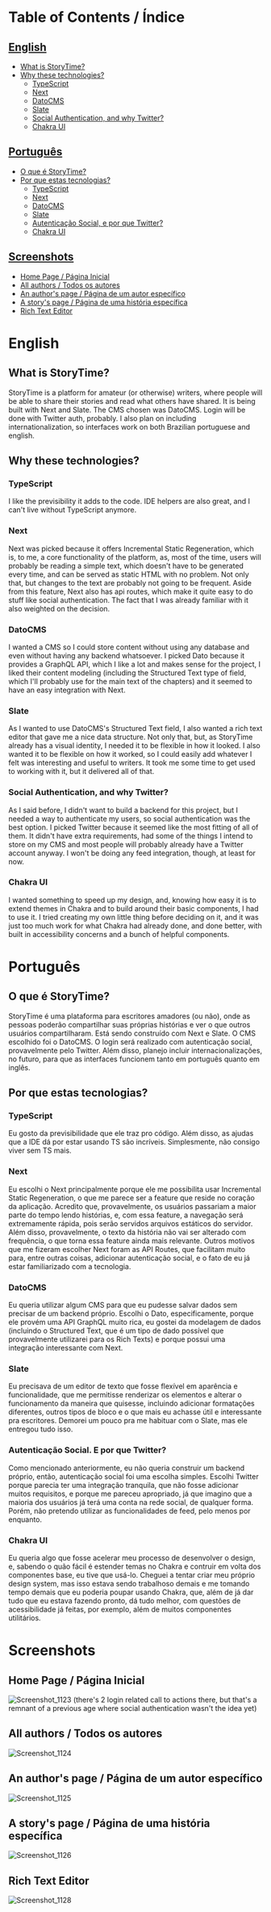 # Table of Contents / Índice
## [English](https://github.com/MultiWar/StoryTime/blob/main/README.md#english)
* [What is StoryTime?](https://github.com/MultiWar/StoryTime/blob/main/README.md#what-is-storytime)
* [Why these technologies?](https://github.com/MultiWar/StoryTime/blob/main/README.md#why-these-technologies)
  * [TypeScript](https://github.com/MultiWar/StoryTime/blob/main/README.md#typescript)
  * [Next](https://github.com/MultiWar/StoryTime/blob/main/README.md#next)
  * [DatoCMS](https://github.com/MultiWar/StoryTime/blob/main/README.md#datocms)
  * [Slate](https://github.com/MultiWar/StoryTime/blob/main/README.md#slate)
  * [Social Authentication, and why Twitter?](https://github.com/MultiWar/StoryTime/blob/main/README.md#social-authentication-and-why-twitter)
  * [Chakra UI](https://github.com/MultiWar/StoryTime/blob/main/README.md#chakra-ui)
## [Português](https://github.com/MultiWar/StoryTime/blob/main/README.md#português)
* [O que é StoryTime?](https://github.com/MultiWar/StoryTime/blob/main/README.md#o-que-é-storytime)
* [Por que estas tecnologias?](https://github.com/MultiWar/StoryTime/blob/main/README.md#por-que-estas-tecnologias)
  * [TypeScript](https://github.com/MultiWar/StoryTime/blob/main/README.md#typescript-1)
  * [Next](https://github.com/MultiWar/StoryTime/blob/main/README.md#next-1)
  * [DatoCMS](https://github.com/MultiWar/StoryTime/blob/main/README.md#datocms-1)
  * [Slate](https://github.com/MultiWar/StoryTime/blob/main/README.md#slate-1)
  * [Autenticação Social, e por que Twitter?](https://github.com/MultiWar/StoryTime/blob/main/README.md#slate-1)
  * [Chakra UI](https://github.com/MultiWar/StoryTime/blob/main/README.md#chakra-ui-1)
## [Screenshots](https://github.com/MultiWar/StoryTime/blob/main/README.md#screenshots)
* [Home Page / Página Inicial](https://github.com/MultiWar/StoryTime/blob/main/README.md#home-page--página-inicial)
* [All authors / Todos os autores](https://github.com/MultiWar/StoryTime/blob/main/README.md#all-authors--todos-os-autores)
* [An author's page / Página de um autor específico](https://github.com/MultiWar/StoryTime/blob/main/README.md#an-authors-page--página-de-um-autor-específico)
* [A story's page / Página de uma história específica](https://github.com/MultiWar/StoryTime/blob/main/README.md#a-storys-page--página-de-uma-história-específica)
* [Rich Text Editor](https://github.com/MultiWar/StoryTime/blob/main/README.md#rich-text-editor)

# English

## What is StoryTime?
StoryTime is a platform for amateur (or otherwise) writers, where people will be able to share their stories and read what others have shared. It is being built with Next and Slate. The CMS chosen was DatoCMS. Login will be done with Twitter auth, probably. I also plan on including internationalization, so interfaces work on both Brazilian portuguese and english.

## Why these technologies?
### TypeScript
I like the previsibility it adds to the code. IDE helpers are also great, and I can't live without TypeScript anymore.

### Next
Next was picked because it offers Incremental Static Regeneration, which is, to me, a core functionality of the platform, as, most of the time, users will probably be reading a simple text, which doesn't have to be generated every time, and can be served as static HTML with no problem. Not only that, but changes to the text are probably not going to be frequent. Aside from this feature, Next also has api routes, which make it quite easy to do stuff like social authentication. The fact that I was already familiar with it also weighted on the decision.

### DatoCMS
I wanted a CMS so I could store content without using any database and even without having any backend whatsoever. I picked Dato because it provides a GraphQL API, which I like a lot and makes sense for the project, I liked their content modeling (including the Structured Text type of field, which I'll probably use for the main text of the chapters) and it seemed to have an easy integration with Next.

### Slate
As I wanted to use DatoCMS's Structured Text field, I also wanted a rich text editor that gave me a nice data structure. Not only that, but, as StoryTime already has a visual identity, I needed it to be flexible in how it looked. I also wanted it to be flexible on how it worked, so I could easily add whatever I felt was interesting and useful to writers. It took me some time to get used to working with it, but it delivered all of that.

### Social Authentication, and why Twitter?
As I said before, I didn't want to build a backend for this project, but I needed a way to authenticate my users, so social authentication was the best option. I picked Twitter because it seemed like the most fitting of all of them. It didn't have extra requirements, had some of the things I intend to store on my CMS and most people will probably already have a Twitter account anyway. I won't be doing any feed integration, though, at least for now.

### Chakra UI
I wanted something to speed up my design, and, knowing how easy it is to extend themes in Chakra and to build around their basic components, I had to use it. I tried creating my own little thing before deciding on it, and it was just too much work for what Chakra had already done, and done better, with built in accessibility concerns and a bunch of helpful components.

# Português
## O que é StoryTime?
StoryTime é uma plataforma para escritores amadores (ou não), onde as pessoas poderão compartilhar suas próprias histórias e ver o que outros usuários compartilharam. Está sendo construído com Next e Slate. O CMS escolhido foi o DatoCMS. O login será realizado com autenticação social, provavelmente pelo Twitter. Além disso, planejo incluir internacionalizações, no futuro, para que as interfaces funcionem tanto em português quanto em inglês.

## Por que estas tecnologias?
### TypeScript
Eu gosto da previsibilidade que ele traz pro código. Além disso, as ajudas que a IDE dá por estar usando TS são incríveis. Simplesmente, não consigo viver sem TS mais.

### Next
Eu escolhi o Next principalmente porque ele me possibilita usar Incremental Static Regeneration, o que me parece ser a feature que reside no coração da aplicação. Acredito que, provavelmente, os usuários passariam a maior parte do tempo lendo histórias, e, com essa feature, a navegação será extremamente rápida, pois serão servidos arquivos estáticos do servidor. Além disso, provavelmente, o texto da história não vai ser alterado com frequência, o que torna essa feature ainda mais relevante. Outros motivos que me fizeram escolher Next foram as API Routes, que facilitam muito para, entre outras coisas, adicionar autenticação social, e o fato de eu já estar familiarizado com a tecnologia.

### DatoCMS
Eu queria utilizar algum CMS para que eu pudesse salvar dados sem precisar de um backend próprio. Escolhi o Dato, especificamente, porque ele provém uma API GraphQL muito rica, eu gostei da modelagem de dados (incluindo o Structured Text, que é um tipo de dado possível que provavelmente utilizarei para os Rich Texts) e porque possui uma integração interessante com Next.

### Slate
Eu precisava de um editor de texto que fosse flexível em aparência e funcionalidade, que me permitisse renderizar os elementos e alterar o funcionamento da maneira que quisesse, incluindo adicionar formatações diferentes, outros tipos de bloco e o que mais eu achasse útil e interessante pra escritores. Demorei um pouco pra me habituar com o Slate, mas ele entregou tudo isso.

### Autenticação Social. E por que Twitter?
Como mencionado anteriormente, eu não queria construir um backend próprio, então, autenticação social foi uma escolha simples. Escolhi Twitter porque parecia ter uma integração tranquila, que não fosse adicionar muitos requisitos, e porque me pareceu apropriado, já que imagino que a maioria dos usuários já terá uma conta na rede social, de qualquer forma. Porém, não pretendo utilizar as funcionalidades de feed, pelo menos por enquanto.

### Chakra UI
Eu queria algo que fosse acelerar meu processo de desenvolver o design, e, sabendo o quão fácil é estender temas no Chakra e contruir em volta dos componentes base, eu tive que usá-lo. Cheguei a tentar criar meu próprio design system, mas isso estava sendo trabalhoso demais e me tomando tempo demais que eu poderia poupar usando Chakra, que, além de já dar tudo que eu estava fazendo pronto, dá tudo melhor, com questões de acessibilidade já feitas, por exemplo, além de muitos componentes utilitários.

# Screenshots

## Home Page / Página Inicial
![Screenshot_1123](https://user-images.githubusercontent.com/54380823/137223768-90ed87f0-7917-4035-ac48-e60a09538d19.png)
(there's 2 login related call to actions there, but that's a remnant of a previous age where social authentication wasn't the idea yet)

## All authors / Todos os autores
![Screenshot_1124](https://user-images.githubusercontent.com/54380823/137225998-56dc27a0-7be1-4b0c-8718-a4ee5c38157e.png)

## An author's page / Página de um autor específico
![Screenshot_1125](https://user-images.githubusercontent.com/54380823/137226040-e7e52532-e38c-4884-ba52-b0e0649f42bc.png)

## A story's page / Página de uma história específica
![Screenshot_1126](https://user-images.githubusercontent.com/54380823/137226582-e497fc54-cf05-4928-b91a-f3cdbce345de.png)

## Rich Text Editor
![Screenshot_1128](https://user-images.githubusercontent.com/54380823/137230256-62062775-ec87-4a77-8439-8f02e08364bc.png)
